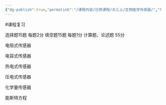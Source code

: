 ```yaml
---
{"dg-publish":true,"permalink":"/课程内容/已修课程/大三上/生物医学传感器/","tags":["课程复习"],"noteIcon":"","created":"2023-12-22T09:36:31.204+08:00","updated":"2024-01-07T22:01:06.270+08:00"}
---
```


#课程复习 

选择题15题 每题2分
填空题15题 每题1分
计算题、论述题 55分

电阻式传感器

电容式传感器

热电式传感器

压电式传感器

化学量传感器

能斯特方程